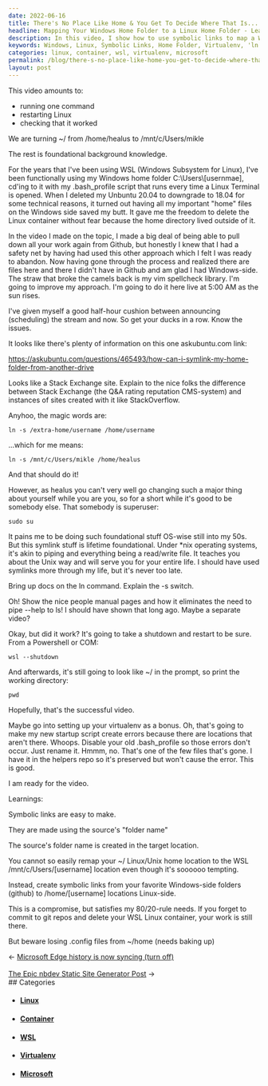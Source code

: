 ```yaml
---
date: 2022-06-16
title: There's No Place Like Home & You Get To Decide Where That Is... Or Do You?
headline: Mapping Your Windows Home Folder to a Linux Home Folder - Learn How Here!
description: In this video, I show how to use symbolic links to map a Windows home folder to a Linux home folder, and how to use the 'ln' command and '-s' switch. I also explain setting up a virtualenv as a bonus. I emphasize the importance of backing up .config files in order to avoid losing work in the Linux container. Watch now to learn how to set up your Windows/Linux environment!
keywords: Windows, Linux, Symbolic Links, Home Folder, Virtualenv, 'ln' Command, '-s' Switch, .config Files, Backup, WSL, Container
categories: linux, container, wsl, virtualenv, microsoft
permalink: /blog/there-s-no-place-like-home-you-get-to-decide-where-that-is-or-do-you/
layout: post
---
```



This video amounts to:

- running one command
- restarting Linux
- checking that it worked

We are turning ~/ from /home/healus to /mnt/c/Users/mikle

The rest is foundational background knowledge.

For the years that I've been using WSL (Windows Subsystem for Linux), I've been
functionally using my Windows home folder C:\\Users\\[usernmae], cd'ing to it
with my .bash\_profile script that runs every time a Linux Terminal is opened.
When I deleted my Unbuntu 20.04 to downgrade to 18.04 for some technical
reasons, it turned out having all my important "home" files on the Windows side
saved my butt. It gave me the freedom to delete the Linux container without
fear because the home directory lived outside of it.

In the video I made on the topic, I made a big deal of being able to pull down
all your work again from Github, but honestly I knew that I had a safety net by
having had used this other approach which I felt I was ready to abandon. Now
having gone through the process and realized there are files here and there I
didn't have in Github and am glad I had Windows-side. The straw that broke the
camels back is my vim spellcheck library. I'm going to improve my approach.
I'm going to do it here live at 5:00 AM as the sun rises.

I've given myself a good half-hour cushion between announcing (scheduling) the
stream and now. So get your ducks in a row. Know the issues.

It looks like there's plenty of information on this one askubuntu.com link:

https://askubuntu.com/questions/465493/how-can-i-symlink-my-home-folder-from-another-drive

Looks like a Stack Exchange site. Explain to the nice folks the difference
between Stack Exchange (the Q&A rating reputation CMS-system) and instances of
sites created with it like StackOverflow.

Anyhoo, the magic words are:

    ln -s /extra-home/username /home/username

...which for me means:

    ln -s /mnt/c/Users/mikle /home/healus

And that should do it!

However, as healus you can't very well go changing such a major thing about
yourself while you are you, so for a short while it's good to be somebody else.
That somebody is superuser:

    sudo su

It pains me to be doing such foundational stuff OS-wise still into my 50s. But
this symlink stuff is lifetime foundational. Under \*nix operating systems,
it's akin to piping and everything being a read/write file. It teaches you
about the Unix way and will serve you for your entire life. I should have used
symlinks more through my life, but it's never too late.

Bring up docs on the ln command. Explain the -s switch.

Oh! Show the nice people manual pages and how it eliminates the need to pipe
--help to ls! I should have shown that long ago. Maybe a separate video?

Okay, but did it work? It's going to take a shutdown and restart to be sure.
From a Powershell or COM:

    wsl --shutdown

And afterwards, it's still going to look like ~/ in the prompt, so print the
working directory:

    pwd

Hopefully, that's the successful video.

Maybe go into setting up your virtualenv as a bonus. Oh, that's going to make
my new startup script create errors because there are locations that aren't
there. Whoops. Disable your old .bash\_profile so those errors don't occur.
Just rename it. Hmmm, no. That's one of the few files that's gone. I have it in
the helpers repo so it's preserved but won't cause the error. This is good.

I am ready for the video.

Learnings:

Symbolic links are easy to make.

They are made using the source's "folder name"

The source's folder name is created in the target location.

You cannot so easily remap your ~/ Linux/Unix home location
to the WSL /mnt/c/Users/[username] location even though it's
soooooo tempting.

Instead, create symbolic links from your favorite Windows-side
folders (github) to /home/[username] locations Linux-side.

This is a compromise, but satisfies my 80/20-rule needs. If
you forget to commit to git repos and delete your WSL Linux
container, your work is still there.

But beware losing .config files from ~/home (needs baking up)


<div class="arrow-links"><div class="post-nav-prev"><span class="arrow">&larr;&nbsp;</span><a href="/blog/microsoft-edge-history-is-now-syncing-turn-off/">Microsoft Edge history is now syncing (turn off)</a></div> &nbsp; <div class="post-nav-next"><a href="/blog/the-epic-nbdev-static-site-generator-post/">The Epic nbdev Static Site Generator Post</a><span class="arrow">&nbsp;&rarr;</span></div></div>
## Categories

<ul>
<li><h4><a href='/linux/'>Linux</a></h4></li>
<li><h4><a href='/container/'>Container</a></h4></li>
<li><h4><a href='/wsl/'>WSL</a></h4></li>
<li><h4><a href='/virtualenv/'>Virtualenv</a></h4></li>
<li><h4><a href='/microsoft/'>Microsoft</a></h4></li></ul>